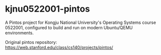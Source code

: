 # kjnu0522001-pintos
A Pintos project for Kongju National University's Operating Systems course 0522001, configured to build and run on modern Ubuntu/QEMU environments.

Original pintos repository: https://web.stanford.edu/class/cs140/projects/pintos/
